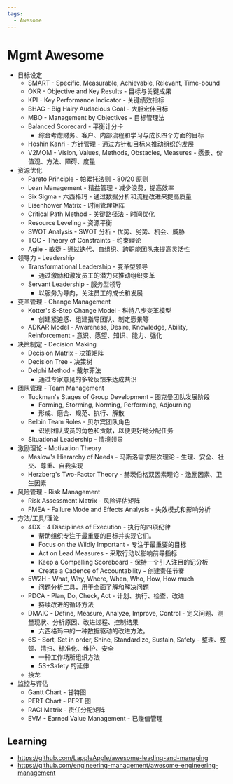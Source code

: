 ```yaml
---
tags:
  - Awesome
---
```


# Mgmt Awesome

- 目标设定
  - SMART - Specific, Measurable, Achievable, Relevant, Time-bound
  - OKR - Objective and Key Results - 目标与关键成果
  - KPI - Key Performance Indicator - 关键绩效指标
  - BHAG - Big Hairy Audacious Goal - 大胆宏伟目标
  - MBO - Management by Objectives - 目标管理法
  - Balanced Scorecard - 平衡计分卡
    - 综合考虑财务、客户、内部流程和学习与成长四个方面的目标
  - Hoshin Kanri - 方针管理 - 通过方针和目标来推动组织的发展
  - V2MOM - Vision, Values, Methods, Obstacles, Measures - 愿景、价值观、方法、障碍、度量
- 资源优化
  - Pareto Principle - 帕累托法则 - 80/20 原则
  - Lean Management - 精益管理 - 减少浪费，提高效率
  - Six Sigma - 六西格玛 - 通过数据分析和流程改进来提高质量
  - Eisenhower Matrix - 时间管理矩阵
  - Critical Path Method - 关键路径法 - 时间优化
  - Resource Leveling - 资源平衡
  - SWOT Analysis - SWOT 分析 - 优势、劣势、机会、威胁
  - TOC - Theory of Constraints - 约束理论
  - Agile - 敏捷 - 通过迭代、自组织、跨职能团队来提高灵活性
- 领导力 - Leadership
  - Transformational Leadership - 变革型领导
    - 通过激励和激发员工的潜力来推动组织变革
  - Servant Leadership - 服务型领导
    - 以服务为导向，关注员工的成长和发展
- 变革管理 - Change Management
  - Kotter's 8-Step Change Model - 科特八步变革模型
    - 创建紧迫感、组建指导团队、制定愿景等
  - ADKAR Model - Awareness, Desire, Knowledge, Ability, Reinforcement - 意识、愿望、知识、能力、强化
- 决策制定 - Decision Making
  - Decision Matrix - 决策矩阵
  - Decision Tree - 决策树
  - Delphi Method - 戴尔菲法
    - 通过专家意见的多轮反馈来达成共识
- 团队管理 - Team Management
  - Tuckman's Stages of Group Development - 图克曼团队发展阶段
    - Forming, Storming, Norming, Performing, Adjourning
    - 形成、磨合、规范、执行、解散
  - Belbin Team Roles - 贝尔宾团队角色
    - 识别团队成员的角色和贡献，以便更好地分配任务
  - Situational Leadership - 情境领导
- 激励理论 - Motivation Theory
  - Maslow's Hierarchy of Needs - 马斯洛需求层次理论 - 生理、安全、社交、尊重、自我实现
  - Herzberg's Two-Factor Theory - 赫茨伯格双因素理论 - 激励因素、卫生因素
- 风险管理 - Risk Management
  - Risk Assessment Matrix - 风险评估矩阵
  - FMEA - Failure Mode and Effects Analysis - 失效模式和影响分析
- 方法/工具/理论
  - 4DX - 4 Disciplines of Execution - 执行的四项纪律
    - 帮助组织专注于最重要的目标并实现它们。
    - Focus on the Wildly Important - 专注于最重要的目标
    - Act on Lead Measures - 采取行动以影响前导指标
    - Keep a Compelling Scoreboard - 保持一个引人注目的记分板
    - Create a Cadence of Accountability - 创建责任节奏
  - 5W2H - What, Why, Where, When, Who, How, How much
    - 问题分析工具，用于全面了解和解决问题
  - PDCA - Plan, Do, Check, Act - 计划、执行、检查、改进
    - 持续改进的循环方法
  - DMAIC - Define, Measure, Analyze, Improve, Control - 定义问题、测量现状、分析原因、改进过程、控制结果
    - 六西格玛中的一种数据驱动的改进方法。
  - 6S - Sort, Set in order, Shine, Standardize, Sustain, Safety - 整理、整顿、清扫、标准化、维护、安全
    - 一种工作场所组织方法
    - 5S+Safety 的延伸
  - 接龙
- 监控与评估
  - Gantt Chart - 甘特图
  - PERT Chart - PERT 图
  - RACI Matrix - 责任分配矩阵
  - EVM - Earned Value Management - 已赚值管理

## Learning

- https://github.com/LappleApple/awesome-leading-and-managing
- https://github.com/engineering-management/awesome-engineering-management
